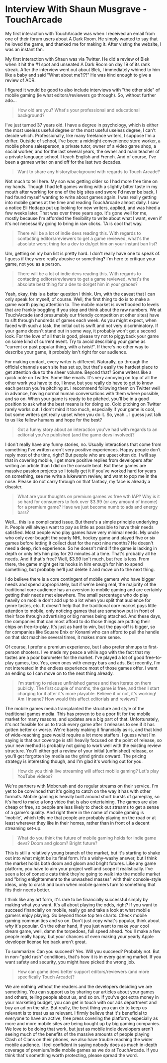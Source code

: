 # Interview With Shaun Musgrave - TouchArcade

My first interaction with TouchArcade was when I received an email
from one of their forum users about A Dark Room. He simply wanted to
say that he loved the game, and thanked me for making it. After
visting the website, I was an instant fan.

My first interaction with Shaun was via Twitter. He did a review of
Blek when it hit the #1 spot and unseated A Dark Room on day 19 of its
rank streak. After the interview went out about Blek, I immediately
whined to him like a baby and said "What about me?!?!" He was kind
enough to give a review of ADR.

I figured it would be good to also include interviews with "the other
side" of mobile gaming (ie what editors/reviewers go through). So,
without further ado...

>How old are you? What's your professional and educational background?

I've just turned 37 years old. I have a degree in psychology, which is
either the most useless useful degree or the most useful useless
degree, I can't decide which. Professionally, like many freelance
writers, I suppose I'm a drifter. Outside of school, I've been: a
midnight convenience store worker, a mobile phone salesperson, a
private tutor, owner of a video game shop, a social worker, and for
the last several years, the owner and main teacher of a private
language school. I teach English and French. And of course, I've been
a games writer on and off for the last two decades.

>Want to share any history/background with regards to Touch Arcade?

Not much to tell here. My son was getting older so I had more free
time on my hands. Though I had left games writing with a slightly
bitter taste in my mouth after working for one of the big sites and
swore I'd never be back, I had found myself wanting to write about
games again. I was really getting into mobile games at the time and
reading TouchArcade almost daily. I saw a notice Eli Hodapp put up
looking for new writers, applied, and was hired a few weeks
later. That was over three years ago. It's gone well for me, mostly
because I'm afforded the flexibility to write about what I want, even
if it's not necessarily going to bring in raw clicks. TA is cool that
way.

>There will be a lot of indie devs reading this. With regards to
>contacting editors/reviewers to get a game reviewed, what's the
>absolute worst thing for a dev to do/get him on your instant ban
>list?

Um, getting on my ban list is pretty hard. I don't really have one to
speak of. I guess if they were really abusive or something? I'm here
to critique your game, not you as a person.

>There will be a lot of indie devs reading this. With regards to
>contacting editors/reviewers to get a game reviewed, what's the
>absolute best thing for a dev to do/get him in your graces?

Yeah, okay, this is a better question I think. Um, with the caveat
that I can only speak for myself, of course. Well, the first thing to
do is to make a game worth paying attention to. The mobile market is
overflooded to levels that are frankly boggling if you stop and think
about the raw numbers. We at TouchArcade (and presumably our friendly
competition at other sites) have to sift through hundreds of games
each week. As you might expect, when faced with such a task, the
initial cut is swift and not very discriminatory. If your game doesn't
stand out in some way, it probably won't get a second look. For the
love of all that is good, please try not to piggyback your game on
some kind of current event. Try to avoid describing your game as
"current or past popular thing, with a twist!". If there's no other
way to describe your game, it probably isn't right for our audience.

For making contact, every writer is different. Naturally, go through
the official channels each site has set up, but that's easily the
hardest place to get attention due to the sheer volume. Beyond that?
Some writers like a quick note on Twitter. Some like emails. It's very
annoying on top of all the other work you have to do, I know, but you
really do have to get to know each person you're pitching at. I
recommend following them on Twitter well in advance, having normal
human conversations with them where possible, and so on. When your
game is ready to be pitched, you'll be in a good position to ask what
the best means is for doing so. Cold pitching on Twitter rarely works
out. I don't mind it too much, especially if your game is cool, but
some writers get really upset when you do it. So, yeah... I guess just
talk to us like fellow humans and hope for the best?

>Got a funny story about an interaction you've had with regards to an
>editorial you've published (and the game devs involved)?

I don't really have any funny stories, no. Usually interactions that
come from something I've written aren't very positive
experiences. Happy people don't reply most of the time, right? But
people who are upset often do. I will say that in covering mobile, I
get more positive replies from developers after writing an article
than I did on the console beat. But these games are massive passion
projects so I totally get it if you've worked hard for years on
something, see me write a lukewarm review, and want to pop me in the
nose. Please do not carry through on that fantasy, my face is already
a disaster.

>What are your thoughts on premium games vs free wth IAP? Why is it so
>hard for consumers to fork over $3.99 (or any amount of income) for a
>premium game? Have we just become numb to ads and energy bars?

Well... this is a complicated issue. But there's a simple principle
underlying it. People will always want to pay as little as possible to
have their needs satisfied. Most people who play games have very
minimal needs. My uncle who only ever bought the yearly NHL hockey
game and played five or six games before letting it collect dust for
the next nine months? He doesn't need a deep, rich experience. So he
doesn't mind if the game is lacking in depth or only lets him play for
20 minutes at a time. That's probably all he needs. And if that's
free? Well, $3.99 isn't much, but free is less. From there, the game
might get its hooks in him enough for him to spend something, but
probably he'll just delete it and move on to the next thing.

I do believe there is a core contingent of mobile gamers who have
bigger needs and spend appropriately, but if we're being real, the
majority of the traditional core audience has an aversion to mobile
gaming and are certainly getting their needs met elsewhere. The small
percentage who do play heavily on mobile don't add up to a lot when
you split that audience for genre tastes, etc. It doesn't help that
the traditional core market pays little attention to mobile, only
noticing games that are somehow put in front of their face through
advertising or big names being attached. And these days, the companies
that can most afford to do those things are putting their chips on
free-to-play. It's just as hard to win, but the pay-off is bigger, so
for companies like Square Enix or Konami who can afford to pull the
handle on that slot machine several times, it makes more sense.

Of course, I prefer a premium experience, but I also prefer shmups to
first-person shooters. I've made my peace a while ago with the fact
that my tastes are a poor barometer for the market. I've played a lot
of good free-to-play games, too. Yes, even ones with energy bars and
ads. But recently, I'm not interested in the endless experience most
of those games offer. I want an ending so I can move on to the next
thing already.

>I'm starting to release unfinished games and then iterate on them
>publicly. The first couple of months, the game is free, and then I
>start charging for it after it's more playable. Believe it or not,
>it's working! Am I insane? How would this affect editorials and
>reviews?

The mobile games media transplanted the structure and style of the
traditional games media. This has proven to be a poor fit for the
mobile market for many reasons, and updates are a big part of
that. Unfortunately, it's not feasible for us to track every game
after it releases to see if it has gotten better or worse. We're
barely making it financially as-is, and that kind of wide-reaching
gaze would require a lot more staffers. I guess what I'm saying is
that our coverage is still heavily focused on the point of release, so
your new method is probably not going to work well with the existing
review structure. You'll either get a review of your initial
(unfinished) release, or you'll get forgotten by media as the grind
grinds onward. The pricing strategy is interesting though, and I'm
glad it's working out for you.

>How do you think live streaming will affect mobile gaming? Let's play
>YouTube videos?

We're partners with Mobcrush and do regular streams on their
service. I'm yet to be convinced that it's going to catch on the way
it has with other formats. Mobile gaming is heavily built around short
bursts of gameplay, so it's hard to make a long video that is also
entertaining. The games are also cheap or free, so people are less
likely to check out streams to get a sense of a game's quality. And
right there in the name of mobile gaming is 'mobile', which tells me
that people are probably playing on the road or at least wherever they
like in their homes, rather than in front of a decent streaming
set-up.

>What do you think the future of mobile gaming holds for indie game
>devs? Doom and gloom? Bright future?

This is still a relatively young branch of the market, but it's
starting to shake out into what might be its final form. It's a
wishy-washy answer, but I think the market holds both doom and gloom
and bright futures. Like any game platform, you have to aim your
project well and scope it realistically. I've seen a lot of console
cats think they're going to walk into the mobile market and "bring
enlightenment to the unwashed masses" with their console-style ideas,
only to crash and burn when mobile gamers turn to something that fits
their needs better.

I think like any art form, it's rare to be financially successful
simply by making what you want. It's all about playing the odds,
right? If you want to succeed financially on mobile, really go and
take a look at what mobile gamers enjoy playing. Go beyond those top
ten charts. Check mobile gaming communities and so on. Don't just copy
what's popular, think about *why* it's popular. On the other hand, if
you just want to make your cool dream game, well, damn the torpedoes,
full speed ahead. You'll make a few people really happy, but your
chances of even making your yearly Apple developer license fee back
aren't great.

To summarize: Can you succeed? Yes. Will you succeed? Probably
not. But in non-"gold rush" conditions, that's how it is in every
gaming market. If you want safety and security, you might have picked
the wrong job.

>How can game devs better support editors/reviewers (and more
>specifically Touch Arcade)?

We are nothing without the readers and the developers deciding we are
something. You can support us by sharing our articles about your games
and others, telling people about us, and so on. If you've got extra
money in your marketing budget, you can get in touch with our ads
department and buy an ad on the site. But really, the best thing you
can do to keep us relevant is to treat us as relevant. I firmly
believe that it's beneficial to everyone to have an active, free press
covering the platform, especially as more and more mobile sites are
being bought up by big gaming companies. We love to be doing that
work, but just as mobile indie developers aren't seeing much of the
benefits of the massive amounts of people playing Clash of Clans on
their phones, we also have trouble reaching the wider mobile
audience. I feel confident in saying nobody does as much in-depth
coverage of premium/indie mobile games as we do at TouchArcade. If you
think that's something worth protecting, please spread the word.
